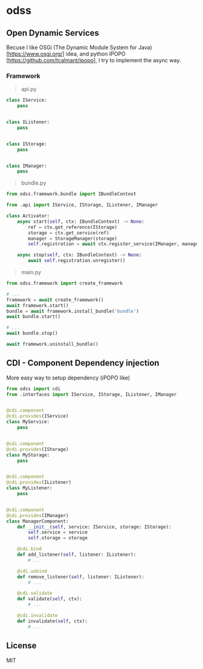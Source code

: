 # odss
## Open Dynamic Services

Becuse I like OSGi (The Dynamic Module System for Java)[https://www.osgi.org/] idea, and python IPOPO [https://github.com/tcalmant/ipopo], I try to implement the async way.


### Framework
> api.py
```python
class IService:
    pass


class IListener:
    pass


class IStorage:
    pass


class IManager:
    pass
```
> bundle.py
```python
from odss.framework.bundle import IBundleContext

from .api import IService, IStorage, IListener, IManager

class Activator:
    async start(self, ctx: IBundleContext) -> None:
        ref = ctx.get_reference(IStorage)
        storage = ctx.get_service(ref)
        manager = StorageManager(storage)
        self.registration = await ctx.register_service(IManager, manager)

    async stop(self, ctx: IBundleContext) -> None:
        await self.registration.unregister()
```

> main.py
```python
from odss.framework import create_framework

# ...
framework = await create_framework()
await framework.start()
bundle = await framework.install_bundle('bundle')
await bundle.start()

# ...
await bundle.stop()

await framework.uninstall_bundle()
```

## CDI - Component Dependency injection
More easy way to setup dependency (iPOPO like)
```python
from odss import cdi
from .interfaces import IService, IStorage, IListener, IManager


@cdi.component
@cdi.provides(IService)
class MyService:
    pass


@cdi.component
@cdi.provides(IStorage)
class MyStorage:
    pass


@cdi.component
@cdi.provides(IListener)
class MyListener:
    pass


@cdi.component
@cdi.provides(IManager)
class ManagerComponent:
    def __init__(self, service: IService, storage: IStorage):
        self.service = service
        self.storage = storage

    @cdi.bind
    def add_listener(self, listener: IListener):
        # ...

    @cdi.unbind
    def remove_listener(self, listener: IListener):
        # ...

    @cdi.validate
    def validate(self, ctx):
        # ...

    @cdi.invalidate
    def invalidate(self, ctx):
        # ...
```

## License
MIT

